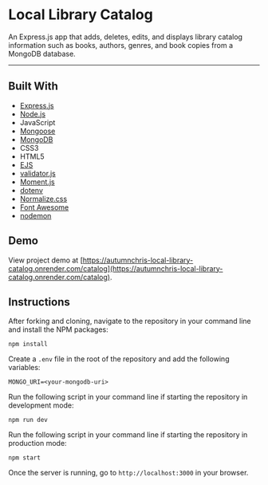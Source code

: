 # Local Library Catalog

An Express.js app that adds, deletes, edits, and displays library catalog information such as books, authors, genres, and book copies from a MongoDB database.

---

## Built With
* [Express.js](https://expressjs.com)
* [Node.js](https://nodejs.org/en)
* JavaScript
* [Mongoose](https://mongoosejs.com)
* [MongoDB](https://www.mongodb.com)
* CSS3
* HTML5
* [EJS](https://ejs.co)
* [validator.js](https://github.com/validatorjs/validator.js)
* [Moment.js](https://momentjs.com)
* [dotenv](https://github.com/motdotla/dotenv)
* [Normalize.css](https://necolas.github.io/normalize.css)
* [Font Awesome](https://fontawesome.com)
* [nodemon](https://nodemon.io)

## Demo

View project demo at [https://autumnchris-local-library-catalog.onrender.com/catalog](https://autumnchris-local-library-catalog.onrender.com/catalog).

## Instructions

After forking and cloning, navigate to the repository in your command line and install the NPM packages:
```
npm install
```

Create a `.env` file in the root of the repository and add the following variables:
```
MONGO_URI=<your-mongodb-uri>
```

Run the following script in your command line if starting the repository in development mode:
```
npm run dev
```

Run the following script in your command line if starting the repository in production mode:
```
npm start
```

Once the server is running, go to `http://localhost:3000` in your browser.